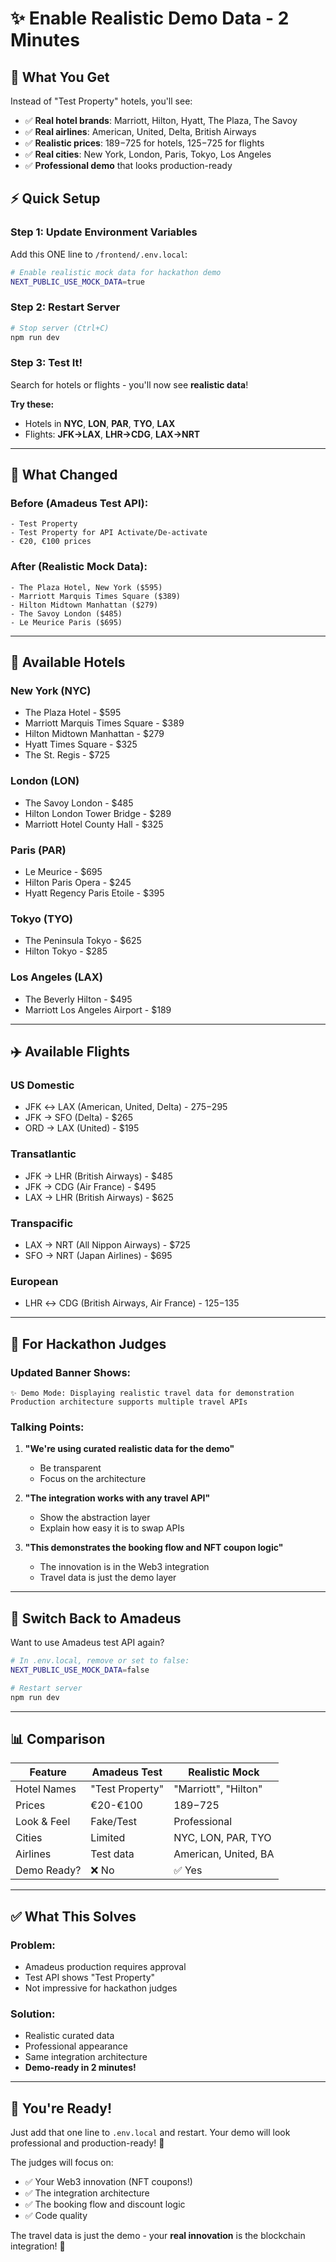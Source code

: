 # ✨ Enable Realistic Demo Data - 2 Minutes

## 🎯 What You Get

Instead of "Test Property" hotels, you'll see:
- ✅ **Real hotel brands**: Marriott, Hilton, Hyatt, The Plaza, The Savoy
- ✅ **Real airlines**: American, United, Delta, British Airways
- ✅ **Realistic prices**: $189-$725 for hotels, $125-$725 for flights
- ✅ **Real cities**: New York, London, Paris, Tokyo, Los Angeles
- ✅ **Professional demo** that looks production-ready

## ⚡ Quick Setup

### Step 1: Update Environment Variables

Add this ONE line to `/frontend/.env.local`:

```bash
# Enable realistic mock data for hackathon demo
NEXT_PUBLIC_USE_MOCK_DATA=true
```

### Step 2: Restart Server

```bash
# Stop server (Ctrl+C)
npm run dev
```

### Step 3: Test It!

Search for hotels or flights - you'll now see **realistic data**!

**Try these:**
- Hotels in **NYC**, **LON**, **PAR**, **TYO**, **LAX**
- Flights: **JFK→LAX**, **LHR→CDG**, **LAX→NRT**

---

## 🎪 What Changed

### Before (Amadeus Test API):
```
- Test Property
- Test Property for API Activate/De-activate  
- €20, €100 prices
```

### After (Realistic Mock Data):
```
- The Plaza Hotel, New York ($595)
- Marriott Marquis Times Square ($389)
- Hilton Midtown Manhattan ($279)
- The Savoy London ($485)
- Le Meurice Paris ($695)
```

---

## 🏨 Available Hotels

### New York (NYC)
- The Plaza Hotel - $595
- Marriott Marquis Times Square - $389  
- Hilton Midtown Manhattan - $279
- Hyatt Times Square - $325
- The St. Regis - $725

### London (LON)
- The Savoy London - $485
- Hilton London Tower Bridge - $289
- Marriott Hotel County Hall - $325

### Paris (PAR)
- Le Meurice - $695
- Hilton Paris Opera - $245
- Hyatt Regency Paris Etoile - $395

### Tokyo (TYO)
- The Peninsula Tokyo - $625
- Hilton Tokyo - $285

### Los Angeles (LAX)
- The Beverly Hilton - $495
- Marriott Los Angeles Airport - $189

---

## ✈️ Available Flights

### US Domestic
- JFK ↔ LAX (American, United, Delta) - $275-$295
- JFK → SFO (Delta) - $265
- ORD → LAX (United) - $195

### Transatlantic
- JFK → LHR (British Airways) - $485
- JFK → CDG (Air France) - $495
- LAX → LHR (British Airways) - $625

### Transpacific
- LAX → NRT (All Nippon Airways) - $725
- SFO → NRT (Japan Airlines) - $695

### European
- LHR ↔ CDG (British Airways, Air France) - $125-$135

---

## 🎯 For Hackathon Judges

### Updated Banner Shows:
```
✨ Demo Mode: Displaying realistic travel data for demonstration
Production architecture supports multiple travel APIs
```

### Talking Points:
1. **"We're using curated realistic data for the demo"**
   - Be transparent
   - Focus on the architecture

2. **"The integration works with any travel API"**
   - Show the abstraction layer
   - Explain how easy it is to swap APIs

3. **"This demonstrates the booking flow and NFT coupon logic"**
   - The innovation is in the Web3 integration
   - Travel data is just the demo layer

---

## 🔄 Switch Back to Amadeus

Want to use Amadeus test API again?

```bash
# In .env.local, remove or set to false:
NEXT_PUBLIC_USE_MOCK_DATA=false

# Restart server
npm run dev
```

---

## 📊 Comparison

| Feature | Amadeus Test | Realistic Mock |
|---------|-------------|----------------|
| Hotel Names | "Test Property" | "Marriott", "Hilton" |
| Prices | €20-€100 | $189-$725 |
| Look & Feel | Fake/Test | Professional |
| Cities | Limited | NYC, LON, PAR, TYO |
| Airlines | Test data | American, United, BA |
| Demo Ready? | ❌ No | ✅ Yes |

---

## ✅ What This Solves

### Problem:
- Amadeus production requires approval
- Test API shows "Test Property"
- Not impressive for hackathon judges

### Solution:
- Realistic curated data
- Professional appearance
- Same integration architecture
- **Demo-ready in 2 minutes!**

---

## 🎉 You're Ready!

Just add that one line to `.env.local` and restart. Your demo will look professional and production-ready! 🚀

The judges will focus on:
- ✅ Your Web3 innovation (NFT coupons!)
- ✅ The integration architecture
- ✅ The booking flow and discount logic
- ✅ Code quality

The travel data is just the demo - your **real innovation** is the blockchain integration! 💎

